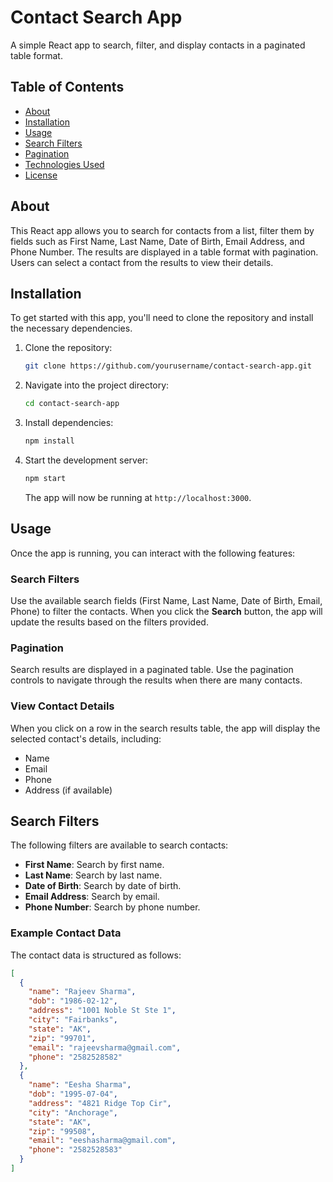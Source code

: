 # Contact Search App

A simple React app to search, filter, and display contacts in a paginated table format.

## Table of Contents

- [About](#about)
- [Installation](#installation)
- [Usage](#usage)
- [Search Filters](#search-filters)
- [Pagination](#pagination)
- [Technologies Used](#technologies-used)
- [License](#license)

## About

This React app allows you to search for contacts from a list, filter them by fields such as First Name, Last Name, Date of Birth, Email Address, and Phone Number. The results are displayed in a table format with pagination. Users can select a contact from the results to view their details.

## Installation

To get started with this app, you'll need to clone the repository and install the necessary dependencies.

1. Clone the repository:

    ```bash
    git clone https://github.com/yourusername/contact-search-app.git
    ```

2. Navigate into the project directory:

    ```bash
    cd contact-search-app
    ```

3. Install dependencies:

    ```bash
    npm install
    ```

4. Start the development server:

    ```bash
    npm start
    ```

    The app will now be running at `http://localhost:3000`.

## Usage

Once the app is running, you can interact with the following features:

### Search Filters

Use the available search fields (First Name, Last Name, Date of Birth, Email, Phone) to filter the contacts. When you click the **Search** button, the app will update the results based on the filters provided.

### Pagination

Search results are displayed in a paginated table. Use the pagination controls to navigate through the results when there are many contacts.

### View Contact Details

When you click on a row in the search results table, the app will display the selected contact's details, including:

- Name
- Email
- Phone
- Address (if available)

## Search Filters

The following filters are available to search contacts:

- **First Name**: Search by first name.
- **Last Name**: Search by last name.
- **Date of Birth**: Search by date of birth.
- **Email Address**: Search by email.
- **Phone Number**: Search by phone number.

### Example Contact Data

The contact data is structured as follows:

```json
[
  {
    "name": "Rajeev Sharma",
    "dob": "1986-02-12",
    "address": "1001 Noble St Ste 1",
    "city": "Fairbanks",
    "state": "AK",
    "zip": "99701",
    "email": "rajeevsharma@gmail.com",
    "phone": "2582528582"
  },
  {
    "name": "Eesha Sharma",
    "dob": "1995-07-04",
    "address": "4821 Ridge Top Cir",
    "city": "Anchorage",
    "state": "AK",
    "zip": "99508",
    "email": "eeshasharma@gmail.com",
    "phone": "2582528583"
  }
]
